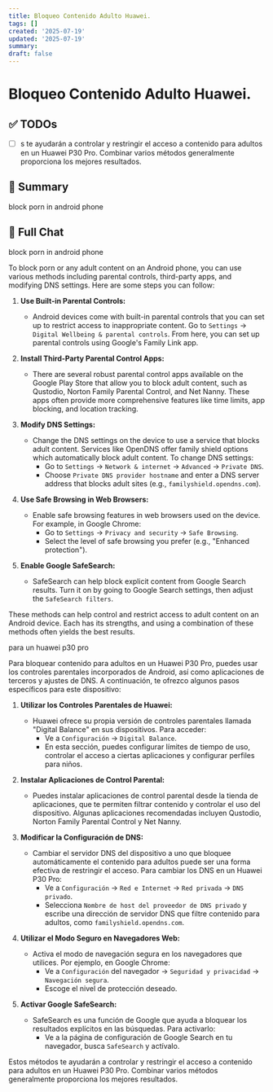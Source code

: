```yaml
---
title: Bloqueo Contenido Adulto Huawei.
tags: []
created: '2025-07-19'
updated: '2025-07-19'
summary:
draft: false
---
```


# Bloqueo Contenido Adulto Huawei.

## ✅ TODOs
- [ ] s te ayudarán a controlar y restringir el acceso a contenido para adultos en un Huawei P30 Pro. Combinar varios métodos generalmente proporciona los mejores resultados.

## 📌 Summary
block porn in android phone

## 🧠 Full Chat


block porn in android phone



To block porn or any adult content on an Android phone, you can use various methods including parental controls, third-party apps, and modifying DNS settings. Here are some steps you can follow:

1. **Use Built-in Parental Controls:**
   - Android devices come with built-in parental controls that you can set up to restrict access to inappropriate content. Go to `Settings` -> `Digital Wellbeing & parental controls`. From here, you can set up parental controls using Google's Family Link app.

2. **Install Third-Party Parental Control Apps:**
   - There are several robust parental control apps available on the Google Play Store that allow you to block adult content, such as Qustodio, Norton Family Parental Control, and Net Nanny. These apps often provide more comprehensive features like time limits, app blocking, and location tracking.

3. **Modify DNS Settings:**
   - Change the DNS settings on the device to use a service that blocks adult content. Services like OpenDNS offer family shield options which automatically block adult content. To change DNS settings:
     - Go to `Settings` -> `Network & internet` -> `Advanced` -> `Private DNS`.
     - Choose `Private DNS provider hostname` and enter a DNS server address that blocks adult sites (e.g., `familyshield.opendns.com`).

4. **Use Safe Browsing in Web Browsers:**
   - Enable safe browsing features in web browsers used on the device. For example, in Google Chrome:
     - Go to `Settings` -> `Privacy and security` -> `Safe Browsing`.
     - Select the level of safe browsing you prefer (e.g., "Enhanced protection").

5. **Enable Google SafeSearch:**
   - SafeSearch can help block explicit content from Google Search results. Turn it on by going to Google Search settings, then adjust the `SafeSearch filters`.

These methods can help control and restrict access to adult content on an Android device. Each has its strengths, and using a combination of these methods often yields the best results.

para un huawei p30 pro

Para bloquear contenido para adultos en un Huawei P30 Pro, puedes usar los controles parentales incorporados de Android, así como aplicaciones de terceros y ajustes de DNS. A continuación, te ofrezco algunos pasos específicos para este dispositivo:

1. **Utilizar los Controles Parentales de Huawei:**
   - Huawei ofrece su propia versión de controles parentales llamada "Digital Balance" en sus dispositivos. Para acceder:
     - Ve a `Configuración` -> `Digital Balance`.
     - En esta sección, puedes configurar límites de tiempo de uso, controlar el acceso a ciertas aplicaciones y configurar perfiles para niños.

2. **Instalar Aplicaciones de Control Parental:**
   - Puedes instalar aplicaciones de control parental desde la tienda de aplicaciones, que te permiten filtrar contenido y controlar el uso del dispositivo. Algunas aplicaciones recomendadas incluyen Qustodio, Norton Family Parental Control y Net Nanny.

3. **Modificar la Configuración de DNS:**
   - Cambiar el servidor DNS del dispositivo a uno que bloquee automáticamente el contenido para adultos puede ser una forma efectiva de restringir el acceso. Para cambiar los DNS en un Huawei P30 Pro:
     - Ve a `Configuración` -> `Red e Internet` -> `Red privada` -> `DNS privado`.
     - Selecciona `Nombre de host del proveedor de DNS privado` y escribe una dirección de servidor DNS que filtre contenido para adultos, como `familyshield.opendns.com`.

4. **Utilizar el Modo Seguro en Navegadores Web:**
   - Activa el modo de navegación segura en los navegadores que utilices. Por ejemplo, en Google Chrome:
     - Ve a `Configuración` del navegador -> `Seguridad y privacidad` -> `Navegación segura`.
     - Escoge el nivel de protección deseado.

5. **Activar Google SafeSearch:**
   - SafeSearch es una función de Google que ayuda a bloquear los resultados explícitos en las búsquedas. Para activarlo:
     - Ve a la página de configuración de Google Search en tu navegador, busca `SafeSearch` y actívalo.

Estos métodos te ayudarán a controlar y restringir el acceso a contenido para adultos en un Huawei P30 Pro. Combinar varios métodos generalmente proporciona los mejores resultados.